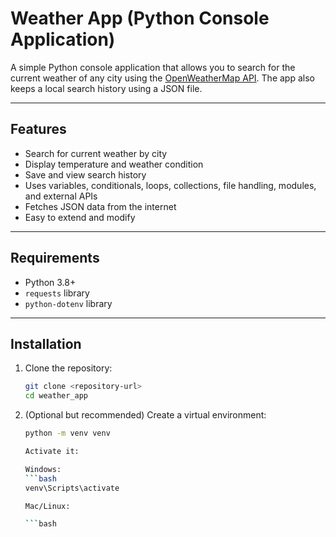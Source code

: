 # Weather App (Python Console Application)

A simple Python console application that allows you to search for the current weather of any city using the [OpenWeatherMap API](https://openweathermap.org/api). The app also keeps a local search history using a JSON file.

---

## Features

- Search for current weather by city
- Display temperature and weather condition
- Save and view search history
- Uses variables, conditionals, loops, collections, file handling, modules, and external APIs
- Fetches JSON data from the internet
- Easy to extend and modify

---

## Requirements

- Python 3.8+  
- `requests` library  
- `python-dotenv` library  

---

## Installation

1. Clone the repository:
   ```bash
   git clone <repository-url>
   cd weather_app


2. (Optional but recommended) Create a virtual environment:

    ```bash
    python -m venv venv

    Activate it:

    Windows:
    ```bash
    venv\Scripts\activate

    Mac/Linux:

    ```bash  